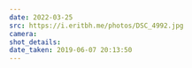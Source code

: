 ```yaml
---
date: 2022-03-25
src: https://i.eritbh.me/photos/DSC_4992.jpg
camera:
shot_details:
date_taken: 2019-06-07 20:13:50
---
```

